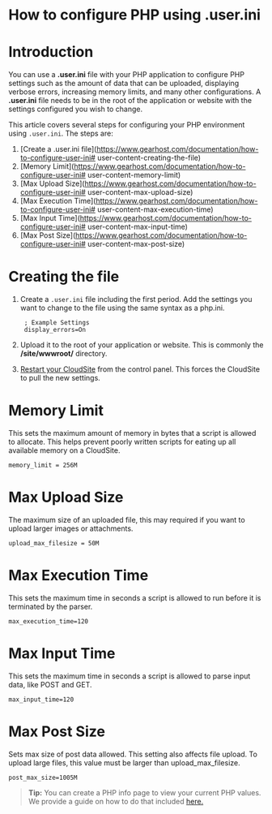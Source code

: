 # How to configure PHP using .user.ini 

#  Introduction
You can use a **.user.ini** file with your PHP application to configure PHP settings such as the amount of data that can be uploaded, displaying verbose errors, increasing memory limits, and many other configurations. A **.user.ini** file needs to be in the root of the application or website with the settings configured you wish to change. 


This article covers several steps for configuring your PHP environment using `.user.ini`. The steps are:

1. [Create a .user.ini file](https://www.gearhost.com/documentation/how-to-configure-user-ini# user-content-creating-the-file)
2. [Memory Limit](https://www.gearhost.com/documentation/how-to-configure-user-ini# user-content-memory-limit)
3. [Max Upload Size](https://www.gearhost.com/documentation/how-to-configure-user-ini# user-content-max-upload-size)
4. [Max Execution Time](https://www.gearhost.com/documentation/how-to-configure-user-ini# user-content-max-execution-time)
5. [Max Input Time](https://www.gearhost.com/documentation/how-to-configure-user-ini# user-content-max-input-time)
6. [Max Post Size](https://www.gearhost.com/documentation/how-to-configure-user-ini# user-content-max-post-size)





#  Creating the file

1. Create a `.user.ini` file including the first period. Add the settings you want to change to the file using the same syntax as a php.ini. 
 
        ; Example Settings
    	display_errors=On
    	
2. Upload it to the root of your application or website. This is commonly the **/site/wwwroot/** directory.
 
3. [Restart your CloudSite](https://www.gearhost.com/documentation/restart-cloudsite) from the control panel. This forces the CloudSite to pull the new settings.



#  Memory Limit
This sets the maximum amount of memory in bytes that a script is allowed to allocate. This helps prevent poorly written scripts for eating up all available memory on a CloudSite.

`memory_limit = 256M`

#  Max Upload Size
The maximum size of an uploaded file, this may required if you want to upload larger images or attachments.

`upload_max_filesize = 50M`


#  Max Execution Time
This sets the maximum time in seconds a script is allowed to run before it is terminated by the parser. 

`max_execution_time=120`

#  Max Input Time
This sets the maximum time in seconds a script is allowed to parse input data, like POST and GET.

`max_input_time=120`

#  Max Post Size
Sets max size of post data allowed. This setting also affects file upload. 
To upload large files, this value must be larger than upload_max_filesize.

`post_max_size=1005M`

>**Tip:** You can create a PHP info page to view your current PHP values. We provide a guide on how to do that included [here.](https://www.gearhost.com/documentation/create-php-info-page)
